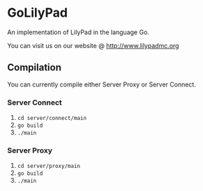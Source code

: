 GoLilyPad
=============

An implementation of LilyPad in the language Go.

You can visit us on our website @ http://www.lilypadmc.org

Compilation
-------------

You can currently compile either Server Proxy or Server Connect.

### Server Connect ###

1) `cd server/connect/main`
2) `go build`
3) `./main`


### Server Proxy ###

1) `cd server/proxy/main`
2) `go build`
3) `./main`
